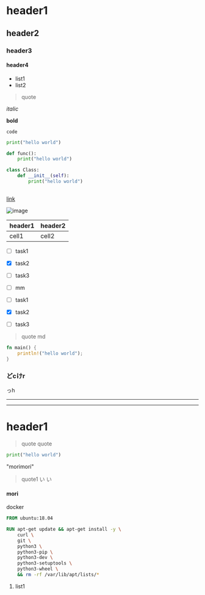 # header1

## header2

### header3

#### header4

* list1
* list2

> quote

*italic*

**bold**

`code`

```python
print("hello world")

def func():
	print("hello world")

class Class:
	def __init__(self):
		print("hello world")
	
```

[link](https://google.com)

![image](https://www.google.com/images/branding/googlelogo/1x/googlelogo_color_272x92dp.png)

| header1 | header2 |
| ------- | ------- |
| cell1   | cell2   |

- [ ] task1
- [x] task2
- [ ] task3
- [ ] mm
- [ ] task1
- [x] task2
- [ ] task3


> quote
> md

```rust:main.rs
fn main() {
	println!("hello world");
}
```

### どcけr

っh

---

<div style="page-break-after: always;"></div>

---

# header1

> quote
> quote

```python
print("hello world")
```

"morimori"

> quote1
> い
> い


#### mori

docker

```dockerfile
FROM ubuntu:18.04

RUN apt-get update && apt-get install -y \
	curl \
	git \
	python3 \
	python3-pip \
	python3-dev \
	python3-setuptools \
	python3-wheel \
	&& rm -rf /var/lib/apt/lists/*
```

1. list1